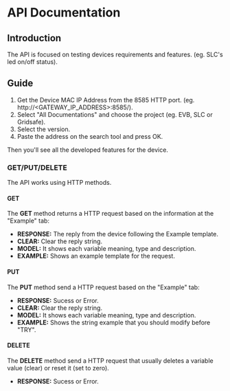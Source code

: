 # API Documentation

## Introduction

The API is focused on testing devices requirements and features. (eg. SLC's led on/off status).

## Guide

1. Get the Device MAC IP Address from the 8585 HTTP port. (eg. http://<GATEWAY_IP_ADDRESS>:8585/).
2. Select "All Documentations" and choose the project (eg. EVB, SLC or Gridsafe).
3. Select the version.
4. Paste the address on the search tool and press OK.

Then you'll see all the developed features for the device.

### GET/PUT/DELETE

The API works using HTTP methods. 

#### GET

The **GET** method returns a HTTP request based on the information at the "Example" tab:

- **RESPONSE:** The reply from the device following the Example template.
- **CLEAR:** Clear the reply string.
- **MODEL:** It shows each variable meaning, type and description.
- **EXAMPLE:** Shows an example template for the request.

#### PUT
The **PUT** method send a HTTP request based on the "Example" tab:

- **RESPONSE:** Sucess or Error.
- **CLEAR:** Clear the reply string.
- **MODEL:** It shows each variable meaning, type and description.
- **EXAMPLE:** Shows the string example that you should modify before "TRY".

#### DELETE
The **DELETE** method send a HTTP request that usually deletes a variable value (clear) or reset it (set to zero).

- **RESPONSE:** Sucess or Error.